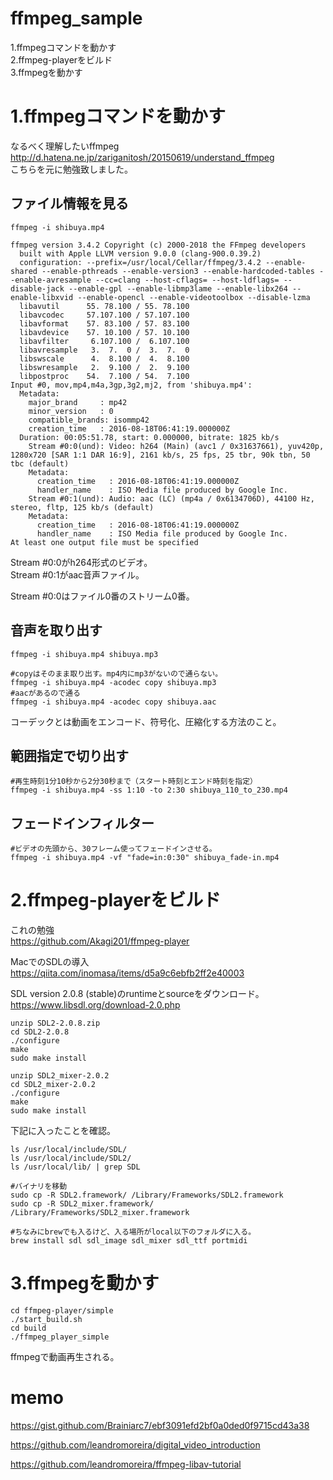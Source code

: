 # ffmpeg_sample

1.ffmpegコマンドを動かす    
2.ffmpeg-playerをビルド    
3.ffmpegを動かす    


# 1.ffmpegコマンドを動かす

なるべく理解したいffmpeg    
http://d.hatena.ne.jp/zariganitosh/20150619/understand_ffmpeg    
こちらを元に勉強致しました。

## ファイル情報を見る


```
ffmpeg -i shibuya.mp4
```


```
ffmpeg version 3.4.2 Copyright (c) 2000-2018 the FFmpeg developers
  built with Apple LLVM version 9.0.0 (clang-900.0.39.2)
  configuration: --prefix=/usr/local/Cellar/ffmpeg/3.4.2 --enable-shared --enable-pthreads --enable-version3 --enable-hardcoded-tables --enable-avresample --cc=clang --host-cflags= --host-ldflags= --disable-jack --enable-gpl --enable-libmp3lame --enable-libx264 --enable-libxvid --enable-opencl --enable-videotoolbox --disable-lzma
  libavutil      55. 78.100 / 55. 78.100
  libavcodec     57.107.100 / 57.107.100
  libavformat    57. 83.100 / 57. 83.100
  libavdevice    57. 10.100 / 57. 10.100
  libavfilter     6.107.100 /  6.107.100
  libavresample   3.  7.  0 /  3.  7.  0
  libswscale      4.  8.100 /  4.  8.100
  libswresample   2.  9.100 /  2.  9.100
  libpostproc    54.  7.100 / 54.  7.100
Input #0, mov,mp4,m4a,3gp,3g2,mj2, from 'shibuya.mp4':
  Metadata:
    major_brand     : mp42
    minor_version   : 0
    compatible_brands: isommp42
    creation_time   : 2016-08-18T06:41:19.000000Z
  Duration: 00:05:51.78, start: 0.000000, bitrate: 1825 kb/s
    Stream #0:0(und): Video: h264 (Main) (avc1 / 0x31637661), yuv420p, 1280x720 [SAR 1:1 DAR 16:9], 2161 kb/s, 25 fps, 25 tbr, 90k tbn, 50 tbc (default)
    Metadata:
      creation_time   : 2016-08-18T06:41:19.000000Z
      handler_name    : ISO Media file produced by Google Inc.
    Stream #0:1(und): Audio: aac (LC) (mp4a / 0x6134706D), 44100 Hz, stereo, fltp, 125 kb/s (default)
    Metadata:
      creation_time   : 2016-08-18T06:41:19.000000Z
      handler_name    : ISO Media file produced by Google Inc.
At least one output file must be specified

```

Stream #0:0がh264形式のビデオ。    
Stream #0:1がaac音声ファイル。    

Stream #0:0はファイル0番のストリーム0番。    


## 音声を取り出す


```
ffmpeg -i shibuya.mp4 shibuya.mp3
```


```
#copyはそのまま取り出す。mp4内にmp3がないので通らない。
ffmpeg -i shibuya.mp4 -acodec copy shibuya.mp3
#aacがあるので通る
ffmpeg -i shibuya.mp4 -acodec copy shibuya.aac
```

コーデックとは動画をエンコード、符号化、圧縮化する方法のこと。    


## 範囲指定で切り出す


```
#再生時刻1分10秒から2分30秒まで（スタート時刻とエンド時刻を指定）
ffmpeg -i shibuya.mp4 -ss 1:10 -to 2:30 shibuya_110_to_230.mp4
```

## フェードインフィルター


```
#ビデオの先頭から、30フレーム使ってフェードインさせる。
ffmpeg -i shibuya.mp4 -vf "fade=in:0:30" shibuya_fade-in.mp4
```


# 2.ffmpeg-playerをビルド

これの勉強    
https://github.com/Akagi201/ffmpeg-player    


MacでのSDLの導入    
https://qiita.com/inomasa/items/d5a9c6ebfb2ff2e40003    

SDL version 2.0.8 (stable)のruntimeとsourceをダウンロード。    
https://www.libsdl.org/download-2.0.php    


```
unzip SDL2-2.0.8.zip
cd SDL2-2.0.8
./configure
make
sudo make install

unzip SDL2_mixer-2.0.2
cd SDL2_mixer-2.0.2
./configure
make
sudo make install
```

下記に入ったことを確認。

```
ls /usr/local/include/SDL/
ls /usr/local/include/SDL2/
ls /usr/local/lib/ | grep SDL
```


```
#バイナリを移動
sudo cp -R SDL2.framework/ /Library/Frameworks/SDL2.framework
sudo cp -R SDL2_mixer.framework/ /Library/Frameworks/SDL2_mixer.framework
```



```
#ちなみにbrewでも入るけど、入る場所がlocal以下のフォルダに入る。
brew install sdl sdl_image sdl_mixer sdl_ttf portmidi
```

# 3.ffmpegを動かす



```
cd ffmpeg-player/simple
./start_build.sh
cd build
./ffmpeg_player_simple
```

ffmpegで動画再生される。





# memo

https://gist.github.com/Brainiarc7/ebf3091efd2bf0a0ded0f9715cd43a38

https://github.com/leandromoreira/digital_video_introduction

https://github.com/leandromoreira/ffmpeg-libav-tutorial
